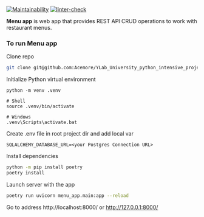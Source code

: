 [![Maintainability](https://api.codeclimate.com/v1/badges/299b5686e1ff7bdb76a8/maintainability)](https://codeclimate.com/github/Acemore/YLab_University_python_intensive_project/maintainability)
[![linter-check](https://github.com/Acemore/YLab_University_python_intensive_project/actions/workflows/linter.yml/badge.svg)](https://github.com/Acemore/YLab_University_python_intensive_project/actions/workflows/linter.yml)

**Menu app** is web app that provides REST API CRUD operations to work with restaurant menus. 

### To run **Menu app**

Clone repo

```bash
git clone git@github.com:Acemore/YLab_University_python_intensive_project.git
```

Initialize Python virtual environment

```
python -m venv .venv

# Shell
source .venv/bin/activate

# Windows
.venv\Scripts\activate.bat
```

Create .env file in root project dir and add local var

```
SQLALCHEMY_DATABASE_URL=<your Postgres Connection URL>
```

Install dependencies

```bash
python -m pip install poetry
poetry install
```

Launch server with the app

```bash
poetry run uvicorn menu_app.main:app --reload
```

Go to address http://localhost:8000/ or http://127.0.0.1:8000/
